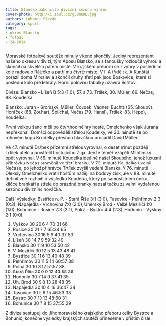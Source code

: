 ```yaml
---
title: Blansko zakončilo divizní sezónu výhrou
cover-photo: http://i.zoul.cz/g5BnD8L.jpg
authors: Lubomír Slezák
category: sport
tags:
- okres Blansko
- fotbal
- 24-2014 
---
```


Moravské fotbalové soutěže minulý víkend skončily. Jediný reprezentant našeho okresu v divizi, tým Aposu Blansko, se s fanoušky rozloučil výhrou a skončil na skvělém pátém místě.
V krajském přeboru se z výhry v posledním kole radovalo Ráječko a patří mu čtvrté místo. V I. A třídě sk. A Kunštát porazil doma Miroslav a skončil druhý, třetí pak jsou Boskovice, které si poslední kolo předehrály. Horní polovinu tabulky uzavírá Bořitov.

Divize: Blansko – Líšeň B 5:3 (1:0), 57. a 73. Trtílek, 30. Müller, 66. Nečas, 88. Koudelka.

Blansko: Juran - Gromský, Müller, Čoupek, Vágner, Buchta (65. Skoupý), Horáček (68. Zouhar), Šplíchal, Nečas (79. Hansl), Trtílek (83. Hepp), Koudelka.

První velkou šanci měli po čtvrthodině hry hosté, Omelchenko však Jurana nepřekonal. Domácí odpověděli střelou Koudelky, ve 30. minutě se po rohovém kopu Koudelky přesnou hlavičkou prosadil David Müller.

Ve 47. minutě Drábek přízemní střelou vyrovnal, o deset minut později Trtílek utekl a prostřelil hostujícího Ziga. Jenže téměř vzápětí Milotínský opět vyrovnal. V 66. minutě Koudelka ideálně našel Skoupého, jehož luxusní přihrávku Nečas proměnil ve třetí branku. V 73. minutě Koudelka uvolnil Nečase, po jehož přihrávce Trtílek zvýšil vedení Blanska. V 76. minutě Oleksiy Omelchenko vrátil hostům naději na bodový zisk, ale v 88. minutě definitivně rozhodl o výsledku Koudelka, který po samostatném úniku, kličce brankáři a střele do prázdné branky napsal tečku za velmi vydařenou sezónou divizního nováčka.

Další výsledky: Bystřice n. P. - Stará Říše 3:1 (3:0), Tasovice - Pelhřimov 2:3 (0:3), Napajedla - Vrchovina 7:0 (3:0), Uherský Brod - Velké Meziříčí 1:0 (1:0), Bohunice - Rosice 2:3 (2:1), Polná - Bystrc 4:4 (2:3), Hodonín - Vyškov 2:1 (0:0).

1. Vyškov 	30 20 6 4 	70:31 	66
2. Rosice 	30 21 2 7 	65:34 	65
3. Vrchovina 	30 16 5 9 	40:37 	53
4. Líšeň 	30 14 7 9 	59:32 	49
5. Blansko 	30 11 9 10 	53:50 	42
6. V. Meziříčí 	30 12 5 13 	43:48 	41
7. Bystřice 	30 11 6 13 	40:48 	39
8. Pelhřimov 	30 11 5 14 	60:57 	38
9. Polná 	30 10 8 12 	51:57 	38
10. Stará Říše 	30 9 9 12 	43:58 	36
11. Hodonín 	30 7 14 9 	37:41 	35
12. Uh. Brod 	30 9 8 13 	28:48 	35
13. Napajedla 	30 10 4 16 	36:47 	34
14. Tasovice 	30 9 6 15 	46:53 	33
15. Bystrc 	30 7 10 13 	48:60 	31
16. Bohunice 	30 7 8 15 	37:55 	29

Z divize sestupují do Jihomoravského krajského přeboru celky Bystrce a Bohunic, konečné výsledky krajských soutěží přineseme v příštím čísle.